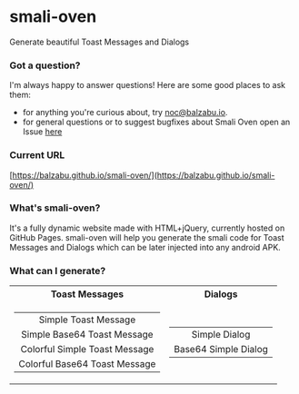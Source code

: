 
# smali-oven

Generate beautiful Toast Messages and Dialogs

### Got a question?
I'm always happy to answer questions! Here are some good places to ask them:

 - for anything you're curious about, try [noc@balzabu.io](mailto:noc@balzabu.io).
 - for general questions or to suggest bugfixes about Smali Oven open an Issue [here](https://github.com/Balzabu/smali-oven.github.io/issues)

### Current URL
[https://balzabu.github.io/smali-oven/](https://balzabu.github.io/smali-oven/)

### What's smali-oven?

It's a fully dynamic website made with HTML+jQuery, currently hosted on GitHub Pages.
smali-oven will help you generate the smali code for Toast Messages and Dialogs which can be later injected into any android APK.

### What can I generate?


<table>
    <tr><th><center>Toast Messages</center></th><th><center>Dialogs</center></th></tr>
    <tr><td>

||
|:-----------------------------:|
|      Simple Toast Message     |
|  Simple Base64 Toast Message  |
| Colorful Simple Toast Message |
| Colorful Base64 Toast Message |

</td><td>

||
|:--------------------:|
|     Simple Dialog    |
| Base64 Simple Dialog |

</td></tr> </table>
